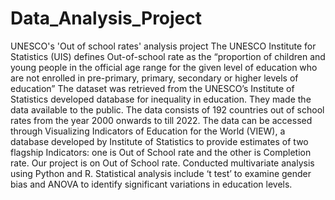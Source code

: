 # Data_Analysis_Project
UNESCO's 'Out of school rates' analysis project 
The UNESCO Institute for Statistics (UIS) defines Out-of-school rate as the “proportion of children and young people in the official age range for the given level of education who are not enrolled in pre-primary, primary, secondary or higher levels of education”
The dataset was retrieved from the UNESCO’s Institute of Statistics developed database for inequality in education. They made the data available to the public. The data consists of 192 countries out of school rates from the year 2000 onwards to till 2022. The data can be accessed through Visualizing Indicators of Education for the World (VIEW), a database developed by Institute of Statistics to provide estimates of two flagship Indicators: one is Out of School rate and the other is Completion rate. Our project is on Out of School rate.
Conducted multivariate analysis using Python and R. Statistical analysis include ‘t test’ to examine gender bias and ANOVA to identify significant variations in education levels.
